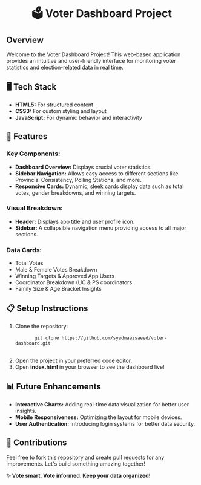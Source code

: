 <h1 align="center">🗳️ Voter Dashboard Project</h1>

<h2>Overview</h2>
<p>Welcome to the Voter Dashboard Project! This web-based application provides an intuitive and user-friendly interface for monitoring voter statistics and election-related data in real time.</p>

<h2>🖥️ Tech Stack</h2>
<ul>
  <li><b>HTML5:</b> For structured content</li>
  <li><b>CSS3:</b> For custom styling and layout</li>
  <li><b>JavaScript:</b> For dynamic behavior and interactivity</li>
</ul>

<h2>🚀 Features</h2>
<h3>Key Components:</h3>
<ul>
  <li><b>Dashboard Overview:</b> Displays crucial voter statistics.</li>
  <li><b>Sidebar Navigation:</b> Allows easy access to different sections like Provincial Consistency, Polling Stations, and more.</li>
  <li><b>Responsive Cards:</b> Dynamic, sleek cards display data such as total votes, gender breakdowns, and winning targets.</li>
</ul>

<h3>Visual Breakdown:</h3>
<ul>
  <li><b>Header:</b> Displays app title and user profile icon.</li>
  <li><b>Sidebar:</b> A collapsible navigation menu providing access to all major sections.</li>
</ul>

<h3>Data Cards:</h3>
<ul>
  <li>Total Votes</li>
  <li>Male & Female Votes Breakdown</li>
  <li>Winning Targets & Approved App Users</li>
  <li>Coordinator Breakdown (UC & PS coordinators</li>
  <li>Family Size & Age Bracket Insights</li>
</ul>

<h2>📋 Setup Instructions</h2>
<ol>
  <li>Clone the repository:
    <pre>
      <code>git clone https://github.com/syedmaazsaeed/voter-dashboard.git</code>
    </pre>
  </li>
  <li>Open the project in your preferred code editor.</li>
  <li>Open <b>index.html</b> in your browser to see the dashboard live!</li>
</ol>

<h2>📊 Future Enhancements</h2>
<ul>
  <li><b>Interactive Charts:</b> Adding real-time data visualization for better user insights.</li>
  <li><b>Mobile Responsiveness:</b> Optimizing the layout for mobile devices.</li>
  <li><b>User Authentication:</b> Introducing login systems for better data security.</li>
</ul>

<h2>🤝 Contributions</h2>
<p>Feel free to fork this repository and create pull requests for any improvements. Let's build something amazing together!</p>

<p><b>✨ Vote smart. Vote informed. Keep your data organized!</b></p>
